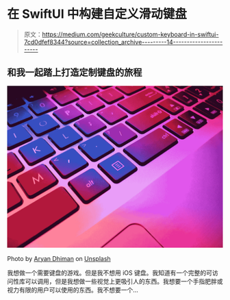 # 在 SwiftUI 中构建自定义滑动键盘

> 原文：<https://medium.com/geekculture/custom-keyboard-in-swiftui-7cd0dfef8344?source=collection_archive---------14----------------------->

## 和我一起踏上打造定制键盘的旅程

![](img/e8fd606b46b2ac0ea94382f6b81aab5e.png)

Photo by [Aryan Dhiman](https://unsplash.com/@mylifeasaryan_?utm_source=unsplash&utm_medium=referral&utm_content=creditCopyText) on [Unsplash](https://unsplash.com/s/photos/keyboard?utm_source=unsplash&utm_medium=referral&utm_content=creditCopyText)

我想做一个需要键盘的游戏。但是我不想用 iOS 键盘。我知道有一个完整的可访问性库可以调用，但是我想做一些视觉上更吸引人的东西。我想要一个手指肥胖或视力有限的用户可以使用的东西。我不想要一个…